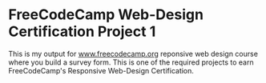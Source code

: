 # FreeCodeCamp Web-Design Certification Project 1

This is my output for www.freecodecamp.org reponsive web design course where you build a survey form.
This is one of the required projects to earn FreeCodeCamp's Responsive Web-Design Certification.
